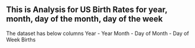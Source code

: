 ## This is Analysis for US Birth Rates for year, month, day of the month, day of the week
 The dataset has below columns
Year - Year 
Month - 
Day of Month - 
Day of Week
Births
